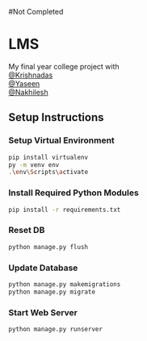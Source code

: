 #Not Completed

# LMS
My final year college project with <br>
[@Krishnadas](https://github.com/Krishnadas-KD) <br>
[@Yaseen](https://github.com/yaseen-kc)<br>
[@Nakhilesh](https://github.com/nakhileship)<br>
## Setup Instructions

### Setup Virtual Environment

```bash
pip install virtualenv
py -m venv env
.\env\Scripts\activate
```      

### Install Required Python Modules

```bash
pip install -r requirements.txt
```
### Reset DB

```bash
python manage.py flush
```

### Update Database

```bash
python manage.py makemigrations
python manage.py migrate
```

### Start Web Server

```bash
python manage.py runserver
```
